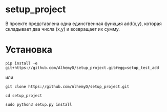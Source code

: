# setup_project
В проекте представлена одна единственная функция add(x,y), которая складывает два числа (x,y) и возвращает их сумму.
# Установка
`pip install -e git+https://github.com/AlhemyD/setup_project.git#egg=setup_test_add`

или

`git clone https://github.com/AlhemyD/setup_project.git`

`cd setup_project`

`sudo python3 setup.py install`
